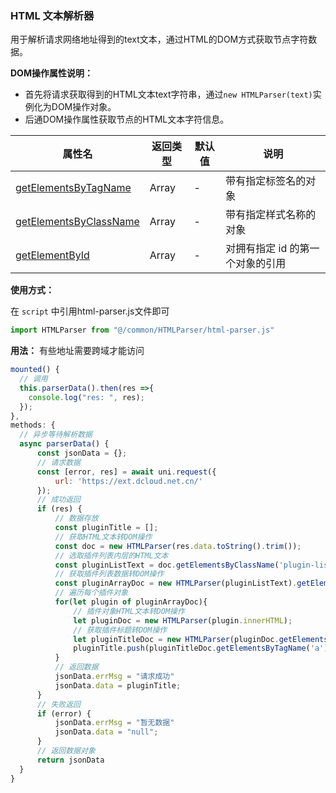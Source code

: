 ### HTML 文本解析器

用于解析请求网络地址得到的text文本，通过HTML的DOM方式获取节点字符数据。
 
**DOM操作属性说明：**
* 首先将请求获取得到的HTML文本text字符串，通过``new HTMLParser(text)``实例化为DOM操作对象。
* 后通DOM操作属性获取节点的HTML文本字符信息。

|属性名																																										|返回类型	|默认值	|说明															|
|---																																											|----			|---		|---															|
|[getElementsByTagName](http://www.w3school.com.cn/jsref/met_doc_getelementsbytagname.asp)|Array		|-			|带有指定标签名的对象							|
|[getElementsByClassName](http://www.w3school.com.cn/jsref/met_doc_getelementsbyname.asp)	|Array		|-			|带有指定样式名称的对象						|
|[getElementById](http://www.w3school.com.cn/jsref/met_doc_getelementbyid.asp)						|Array		|-			|对拥有指定 id 的第一个对象的引用	|

**使用方式：**

在 ``script`` 中引用html-parser.js文件即可

```javascript
import HTMLParser from "@/common/HTMLParser/html-parser.js"
```

**用法：**
有些地址需要跨域才能访问
```javascript
mounted() {
  // 调用
  this.parserData().then(res =>{
    console.log("res: ", res);
  });
},
methods: {
  // 异步等待解析数据
  async parserData() {
      const jsonData = {};
      // 请求数据
      const [error, res] = await uni.request({
          url: 'https://ext.dcloud.net.cn/'
      });
      // 成功返回
      if (res) {
          // 数据存放
          const pluginTitle = [];
          // 获取HTML文本转DOM操作
          const doc = new HTMLParser(res.data.toString().trim());
          // 选取插件列表内层的HTML文本
          const pluginListText = doc.getElementsByClassName('plugin-list')[0].innerHTML;
          // 获取插件列表数据转DOM操作
          const pluginArrayDoc = new HTMLParser(pluginListText).getElementsByTagName('li');
          // 遍历每个插件对象
          for(let plugin of pluginArrayDoc){
              // 插件对象HTML文本转DOM操作
              let pluginDoc = new HTMLParser(plugin.innerHTML);
              // 获取插件标题转DOM操作
              let pluginTitleDoc = new HTMLParser(pluginDoc.getElementsByClassName('extend-title')[0].innerHTML);
              pluginTitle.push(pluginTitleDoc.getElementsByTagName('a')[0].innerHTML);
          }
          // 返回数据
          jsonData.errMsg = "请求成功"
          jsonData.data = pluginTitle;
      }
      // 失败返回
      if (error) {
          jsonData.errMsg = "暂无数据"
          jsonData.data = "null";
      }
      // 返回数据对象
      return jsonData
  }
}
```
